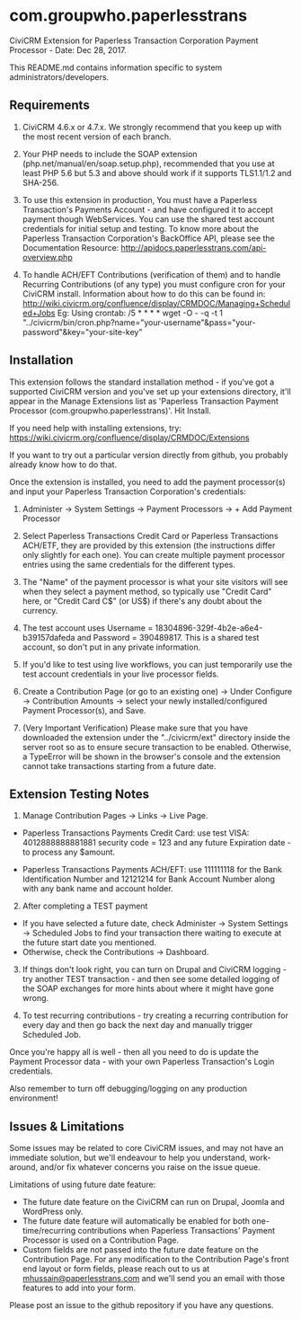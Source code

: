 com.groupwho.paperlesstrans
===============
CiviCRM Extension for Paperless Transaction Corporation Payment Processor - Date: Dec 28, 2017. 

This README.md contains information specific to system administrators/developers. 

Requirements
------------

1. CiviCRM 4.6.x or 4.7.x. We strongly recommend that you keep up with the most recent version of each branch.

2. Your PHP needs to include the SOAP extension (php.net/manual/en/soap.setup.php), recommended that you use at least PHP 5.6 but 5.3 and above should work if it supports TLS1.1/1.2 and SHA-256.

3. To use this extension in production, You must have a Paperless Transaction's Payments Account - and have configured it to accept payment though WebServices. You can use the shared test account credentials for initial setup and testing. To know more about the Paperless Transaction Corporation's BackOffice API, please see the Documentation Resource: http://apidocs.paperlesstrans.com/api-overview.php

4. To handle ACH/EFT Contributions (verification of them) and to handle Recurring Contributions (of any type) you must configure cron for your CiviCRM install. Information about how to do this can be found in: http://wiki.civicrm.org/confluence/display/CRMDOC/Managing+Scheduled+Jobs
Eg: Using crontab:
/5 * * * * wget -O - -q -t 1 "../civicrm/bin/cron.php?name="your-username"&pass="your-password"&key="your-site-key"

Installation
------------

This extension follows the standard installation method - if you've got a supported CiviCRM version and you've set up your extensions directory, it'll appear in the Manage Extensions list as 'Paperless Transaction Payment Processor (com.groupwho.paperlesstrans)'. Hit Install.

If you need help with installing extensions, try: https://wiki.civicrm.org/confluence/display/CRMDOC/Extensions

If you want to try out a particular version directly from github, you probably already know how to do that.

Once the extension is installed, you need to add the payment processor(s) and input your Paperless Transaction Corporation's credentials:

1. Administer -> System Settings -> Payment Processors -> + Add Payment Processor

2. Select Paperless Transactions Credit Card or Paperless Transactions ACH/ETF, they are provided by this extension (the instructions differ only slightly for each one). You can create multiple payment processor entries using the same credentials for the different types.

3. The "Name" of the payment processor is what your site visitors will see when they select a payment method, so typically use "Credit Card" here, or "Credit Card C$" (or US$) if there's any doubt about the currency. 

4. The test account uses Username = 18304896-329f-4b2e-a6e4-b39157dafeda and Password = 390489817. This is a shared test account, so don't put in any private information.

5. If you'd like to test using live workflows, you can just temporarily use the test account credentials in your live processor fields.

6. Create a Contribution Page (or go to an existing one) -> Under Configure -> Contribution Amounts -> select your newly installed/configured Payment Processor(s), and Save.

7. (Very Important Verification)
Please make sure that you have downloaded the extension under the "../civicrm/ext" directory inside the server root so as to ensure secure transaction to be enabled. Otherwise, a TypeError will be shown in the browser's console and the extension cannot take transactions starting from a future date.

Extension Testing Notes
-----------------------

1. Manage Contribution Pages -> Links -> Live Page.

  * Paperless Transactions Payments Credit Card: use test VISA: 4012888888881881 security code = 123 and any future Expiration date - to process any $amount.

  * Paperless Transactions Payments ACH/EFT: use 111111118 for the Bank Identification Number and 12121214 for Bank Account Number along with any bank name and account holder.

2. After completing a TEST payment

  * If you have selected a future date, check Administer -> System Settings -> Scheduled Jobs to find your transaction there waiting to execute at the future start date you mentioned.
  * Otherwise, check the Contributions -> Dashboard. 

3. If things don't look right, you can turn on Drupal and CiviCRM logging - try another TEST transaction - and then see some detailed logging of the SOAP exchanges for more hints about where it might have gone wrong.

4. To test recurring contributions - try creating a recurring contribution for every day and then go back the next day and manually trigger Scheduled Job.

Once you're happy all is well - then all you need to do is update the Payment Processor data - with your own Paperless Transaction's Login credentials.

Also remember to turn off debugging/logging on any production environment!

Issues & Limitations 
--------------------

Some issues may be related to core CiviCRM issues, and may not have an immediate solution, but we'll endeavour to help you understand, work-around, and/or fix whatever concerns you raise on the issue queue.

Limitations of using future date feature:

* The future date feature on the CiviCRM can run on Drupal, Joomla and WordPress only.
* The future date feature will automatically be enabled for both one-time/recurring contributions when Paperless Transactions' Payment Processor is used on a Contribution Page.
* Custom fields are not passed into the future date feature on the Contribution Page. For any modification to the Contribution Page's front end layout or form fields, please reach out to us at mhussain@paperlesstrans.com and we'll send you an email with those features to add into your form.


Please post an issue to the github repository if you have any questions.
